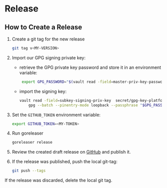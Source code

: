 # Release

## How to Create a Release

1. Create a git tag for the new release

   ```sh
   git tag v<MY-VERSION>
   ```

2. Import our GPG signing private key:
   - retrieve the GPG private key password and store it in an environment
     variable:

       ```sh
        export GPG_PASSWORD="$(vault read -field=master-priv-key-password secret/gpg-key-platform)"
       ```

   - import the signing key:

       ```sh
       vault read -field=subkey-signing-priv-key  secret/gpg-key-platform | \
           gpg --batch --pinentry-mode loopback --passphrase "$GPG_PASSWORD" --import
       ```

3. Set the `GITHUB_TOKEN` environment variable:

   ```sh
   export GITHUB_TOKEN=<MY-TOKEN>
   ```
 
4. Run goreleaser

    ```sh
    goreleaser release
    ```
6. Review the created draft release on
   [GitHub](https://github.com/simplesurance/dependencies-tool/releases) and
   publish it.
   
7. If the release was published, push the local git-tag:

    ```sh
    git push --tags
    ```
  If the release was discarded, delete the local git tag.
